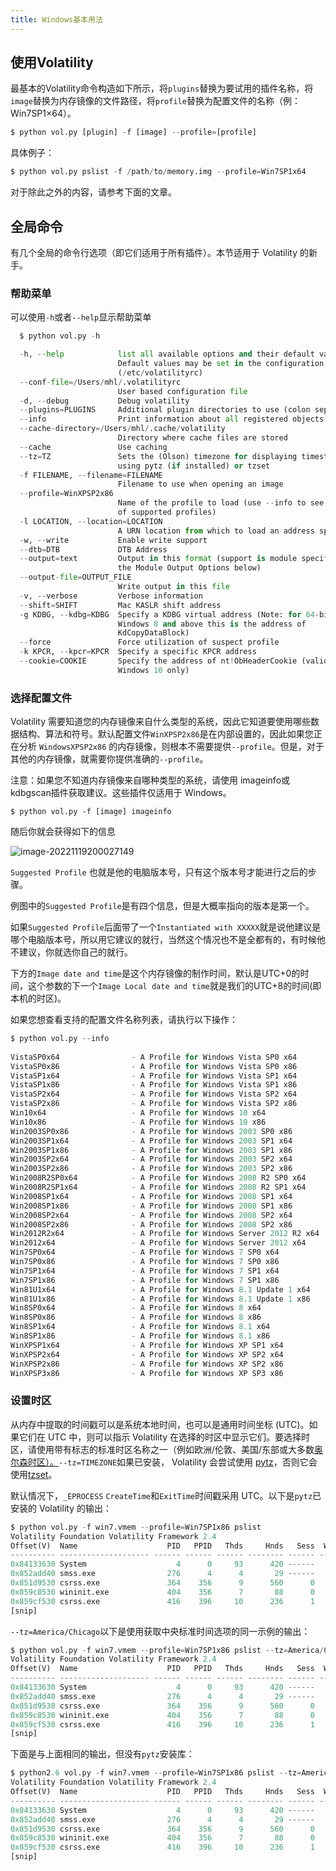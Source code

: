 ```yaml
---
title: Windows基本用法
---
```


## 使用Volatility

最基本的Volatility命令构造如下所示，将`plugins`替换为要试用的插件名称，将`image`替换为内存镜像的文件路径，将`profile`替换为配置文件的名称（例：Win7SP1×64）。

```python
$ python vol.py [plugin] -f [image] --profile=[profile] 
```

具体例子：

```python
$ python vol.py pslist -f /path/to/memory.img --profile=Win7SP1x64
```

对于除此之外的内容，请参考下面的文章。

## 全局命令

有几个全局的命令行选项（即它们适用于所有插件）。本节适用于 Volatility 的新手。

### 帮助菜单

可以使用`-h`或者`--help`显示帮助菜单

```python
  $ python vol.py -h 

  -h, --help            list all available options and their default values.
                        Default values may be set in the configuration file
                        (/etc/volatilityrc)
  --conf-file=/Users/mhl/.volatilityrc
                        User based configuration file
  -d, --debug           Debug volatility
  --plugins=PLUGINS     Additional plugin directories to use (colon separated)
  --info                Print information about all registered objects
  --cache-directory=/Users/mhl/.cache/volatility
                        Directory where cache files are stored
  --cache               Use caching
  --tz=TZ               Sets the (Olson) timezone for displaying timestamps
                        using pytz (if installed) or tzset
  -f FILENAME, --filename=FILENAME
                        Filename to use when opening an image
  --profile=WinXPSP2x86
                        Name of the profile to load (use --info to see a list
                        of supported profiles)
  -l LOCATION, --location=LOCATION
                        A URN location from which to load an address space
  -w, --write           Enable write support
  --dtb=DTB             DTB Address
  --output=text         Output in this format (support is module specific, see
                        the Module Output Options below)
  --output-file=OUTPUT_FILE
                        Write output in this file
  -v, --verbose         Verbose information
  --shift=SHIFT         Mac KASLR shift address
  -g KDBG, --kdbg=KDBG  Specify a KDBG virtual address (Note: for 64-bit
                        Windows 8 and above this is the address of
                        KdCopyDataBlock)
  --force               Force utilization of suspect profile
  -k KPCR, --kpcr=KPCR  Specify a specific KPCR address
  --cookie=COOKIE       Specify the address of nt!ObHeaderCookie (valid for
                        Windows 10 only)
```

### 选择配置文件

Volatility 需要知道您的内存镜像来自什么类型的系统，因此它知道要使用哪些数据结构、算法和符号。默认配置文件`WinXPSP2x86`是在内部设置的，因此如果您正在分析 `WindowsXPSP2x86` 的内存镜像，则根本不需要提供`--profile`。但是，对于其他的内存镜像，就需要你提供准确的`--profile`。

注意：如果您不知道内存镜像来自哪种类型的系统，请使用 imageinfo或 kdbgscan插件获取建议。这些插件仅适用于 Windows。

```
$ python vol.py -f [image] imageinfo
```

随后你就会获得如下的信息

![image-20221119200027149](https://didctf-blog-post.oss-cn-beijing.aliyuncs.com/post/image-20221119200027149.png)

`Suggested Profile` 也就是他的电脑版本号，只有这个版本号才能进行之后的步骤。

例图中的`Suggested Profile`是有四个信息，但是大概率指向的版本是第一个。

如果`Suggested Profile`后面带了一个`Instantiated with XXXXX`就是说他建议是哪个电脑版本号，所以用它建议的就行，当然这个情况也不是全都有的，有时候他不建议，你就选你自己的就行。

下方的`Image date and time`是这个内存镜像的制作时间，默认是UTC+0的时间，这个参数的下一个`Image Local date and time`就是我们的UTC+8的时间(即本机的时区)。

如果您想查看支持的配置文件名称列表，请执行以下操作：

```python
$ python vol.py --info
    
VistaSP0x64                - A Profile for Windows Vista SP0 x64
VistaSP0x86                - A Profile for Windows Vista SP0 x86
VistaSP1x64                - A Profile for Windows Vista SP1 x64
VistaSP1x86                - A Profile for Windows Vista SP1 x86
VistaSP2x64                - A Profile for Windows Vista SP2 x64
VistaSP2x86                - A Profile for Windows Vista SP2 x86
Win10x64                   - A Profile for Windows 10 x64
Win10x86                   - A Profile for Windows 10 x86
Win2003SP0x86              - A Profile for Windows 2003 SP0 x86
Win2003SP1x64              - A Profile for Windows 2003 SP1 x64
Win2003SP1x86              - A Profile for Windows 2003 SP1 x86
Win2003SP2x64              - A Profile for Windows 2003 SP2 x64
Win2003SP2x86              - A Profile for Windows 2003 SP2 x86
Win2008R2SP0x64            - A Profile for Windows 2008 R2 SP0 x64
Win2008R2SP1x64            - A Profile for Windows 2008 R2 SP1 x64
Win2008SP1x64              - A Profile for Windows 2008 SP1 x64
Win2008SP1x86              - A Profile for Windows 2008 SP1 x86
Win2008SP2x64              - A Profile for Windows 2008 SP2 x64
Win2008SP2x86              - A Profile for Windows 2008 SP2 x86
Win2012R2x64               - A Profile for Windows Server 2012 R2 x64
Win2012x64                 - A Profile for Windows Server 2012 x64
Win7SP0x64                 - A Profile for Windows 7 SP0 x64
Win7SP0x86                 - A Profile for Windows 7 SP0 x86
Win7SP1x64                 - A Profile for Windows 7 SP1 x64
Win7SP1x86                 - A Profile for Windows 7 SP1 x86
Win81U1x64                 - A Profile for Windows 8.1 Update 1 x64
Win81U1x86                 - A Profile for Windows 8.1 Update 1 x86
Win8SP0x64                 - A Profile for Windows 8 x64
Win8SP0x86                 - A Profile for Windows 8 x86
Win8SP1x64                 - A Profile for Windows 8.1 x64
Win8SP1x86                 - A Profile for Windows 8.1 x86
WinXPSP1x64                - A Profile for Windows XP SP1 x64
WinXPSP2x64                - A Profile for Windows XP SP2 x64
WinXPSP2x86                - A Profile for Windows XP SP2 x86
WinXPSP3x86                - A Profile for Windows XP SP3 x86
```

### 设置时区

从内存中提取的时间戳可以是系统本地时间，也可以是通用时间坐标 (UTC)。如果它们在 UTC 中，则可以指示 Volatility 在选择的时区中显示它们。要选择时区，请使用带有标志的标准时区名称之一（例如欧洲/伦敦、美国/东部或大多数[奥尔森时区）。](http://en.wikipedia.org/wiki/List_of_tz_database_time_zones)`--tz=TIMEZONE`如果已安装， Volatility 会尝试使用 [pytz](http://pytz.sourceforge.net/)，否则它会使用[tzset](http://docs.python.org/2/library/time.html#time.tzset)。

默认情况下，`_EPROCESS` `CreateTime`和`ExitTime`时间戳采用 UTC。以下是`pytz`已安装的 Volatility 的输出：

```python
$ python vol.py -f win7.vmem --profile=Win7SP1x86 pslist
Volatility Foundation Volatility Framework 2.4
Offset(V)  Name                    PID   PPID   Thds     Hnds   Sess  Wow64 Start                          Exit                          
---------- -------------------- ------ ------ ------ -------- ------ ------ ------------------------------ ------------------------------
0x84133630 System                    4      0     93      420 ------      0 2011-10-20 15:25:11 UTC+0000                                 
0x852add40 smss.exe                276      4      4       29 ------      0 2011-10-20 15:25:11 UTC+0000                                 
0x851d9530 csrss.exe               364    356      9      560      0      0 2011-10-20 15:25:15 UTC+0000                                 
0x859c8530 wininit.exe             404    356      7       88      0      0 2011-10-20 15:25:16 UTC+0000                                 
0x859cf530 csrss.exe               416    396     10      236      1      0 2011-10-20 15:25:16 UTC+0000
[snip]                      
```

`--tz=America/Chicago`以下是使用获取中央标准时间选项的同一示例的输出：

```python
$ python vol.py -f win7.vmem --profile=Win7SP1x86 pslist --tz=America/Chicago
Volatility Foundation Volatility Framework 2.4
Offset(V)  Name                    PID   PPID   Thds     Hnds   Sess  Wow64 Start                          Exit                          
---------- -------------------- ------ ------ ------ -------- ------ ------ ------------------------------ ------------------------------
0x84133630 System                    4      0     93      420 ------      0 2011-10-20 10:25:11 CDT-0500                                 
0x852add40 smss.exe                276      4      4       29 ------      0 2011-10-20 10:25:11 CDT-0500                                 
0x851d9530 csrss.exe               364    356      9      560      0      0 2011-10-20 10:25:15 CDT-0500                                 
0x859c8530 wininit.exe             404    356      7       88      0      0 2011-10-20 10:25:16 CDT-0500                                 
0x859cf530 csrss.exe               416    396     10      236      1      0 2011-10-20 10:25:16 CDT-0500  
[snip] 
```

下面是与上面相同的输出，但没有`pytz`安装库：

```python
$ python2.6 vol.py -f win7.vmem --profile=Win7SP1x86 pslist --tz=America/Chicago
Volatility Foundation Volatility Framework 2.4
Offset(V)  Name                    PID   PPID   Thds     Hnds   Sess  Wow64 Start                          Exit                          
---------- -------------------- ------ ------ ------ -------- ------ ------ ------------------------------ ------------------------------
0x84133630 System                    4      0     93      420 ------      0 2011-10-20 10:25:11 CDT                                      
0x852add40 smss.exe                276      4      4       29 ------      0 2011-10-20 10:25:11 CDT                                      
0x851d9530 csrss.exe               364    356      9      560      0      0 2011-10-20 10:25:15 CDT                                      
0x859c8530 wininit.exe             404    356      7       88      0      0 2011-10-20 10:25:16 CDT                                      
0x859cf530 csrss.exe               416    396     10      236      1      0 2011-10-20 10:25:16 CDT      
[snip]                                 
```